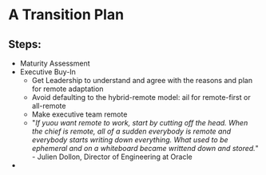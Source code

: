 # A Transition Plan
## Steps:
- Maturity Assessment
- Executive Buy-In
  - Get Leadership to understand and agree with the reasons and plan for remote adaptation
  - Avoid defaulting to the hybrid-remote model: ail for remote-first or all-remote
  - Make executive team remote
  - "_If yuou want remote to work, start by cutting off the head. When the chief is remote, all of a sudden everybody is remote and everybody starts writing down everything. What used to be ephemeral and on a whiteboard became writtend down and stored._" - Julien Dollon, Director of Engineering at Oracle
- 

